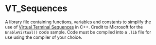 # VT_Sequences
A library file containing functions, variables and constants to simplify the use of [Virtual Terminal Sequences](https://learn.microsoft.com/en-us/windows/console/console-virtual-terminal-sequences) in C++. Credit to Microsoft for the `EnableVirtual()` code sample. Code must be compiled into a `.lib` file for use using the compiler of your choice.
